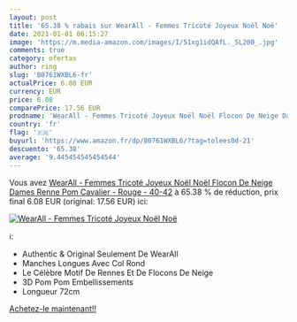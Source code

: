 ```yaml
---
layout: post
title: '65.38 % rabais sur WearAll - Femmes Tricoté Joyeux Noël Noë'
date: 2021-01-01 06:15:27
image: 'https://m.media-amazon.com/images/I/51xg1idQAfL._SL200_.jpg'
comments: true
category: ofertas
author: ring
slug: 'B0761WXBL6-fr'
actualPrice: 6.08 EUR
currency: EUR
price: 6.08
comparePrice: 17.56 EUR
prodname: 'WearAll - Femmes Tricoté Joyeux Noël Noël Flocon De Neige Dames Renne Pom Cavalier - Rouge - 40-42'
country: 'fr'
flag: '🇫🇷'
buyurl: 'https://www.amazon.fr/dp/B0761WXBL6/?tag=tolees0d-21'
descuento: '65.38'
average: '9.445454545454544'
---
```


Vous avez [WearAll - Femmes Tricoté Joyeux Noël Noël Flocon De Neige Dames Renne Pom Cavalier - Rouge - 40-42](https://www.amazon.fr/dp/B0761WXBL6/?tag=tolees0d-21)  à  65.38 % de réduction, prix final  6.08 EUR (original: 17.56 EUR) ici:

[![WearAll - Femmes Tricoté Joyeux Noël Noë](https://m.media-amazon.com/images/I/51xg1idQAfL._SL200_.jpg)](https://www.amazon.fr/dp/B0761WXBL6/?tag=tolees0d-21)

ℹ️:

- Authentic & Original Seulement De WearAll
- Manches Longues Avec Col Rond
- Le Célèbre Motif De Rennes Et De Flocons De Neige
- 3D Pom Pom Embellissements
- Longueur 72cm

[Achetez-le maintenant!!](https://www.amazon.fr/dp/B0761WXBL6/?tag=tolees0d-21)
